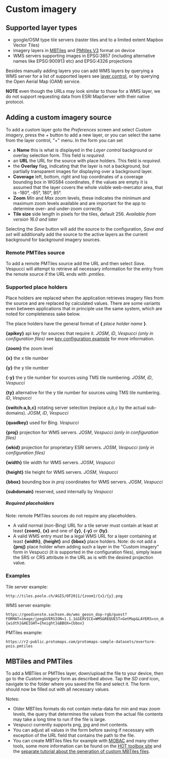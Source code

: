 # Custom imagery

## Supported layer types

* google/OSM type tile servers (raster tiles and to a limited extent Mapbox Vector Tiles)
* imagery layers in [MBTiles](https://github.com/mapbox/mbtiles-spec) and [PMtiles V3](https://github.com/protomaps/PMTiles/blob/main/spec/v3/spec.md) format on device
* WMS servers supporting images in EPSG:3857 (including alternative names like EPSG:900913 etc) and EPSG:4326 projections

Besides manually adding layers you can add WMS layers by querying a WMS server for a list of supported layers see [layer control](Main%20map%20display.md#Layer%20control), or by querying the Open Aerial Map (OAM) service.

__NOTE__ even though the URLs may look similar to those for a WMS layer, we do not support requesting data from ESRI MapServer with their native protocol.

## Adding a custom imagery source

To add a custom layer goto the _Preferences_ screen and select _Custom imagery_, press the _+_ button to add a new layer, or you can select the same from the layer control, "+" menu. In the form you can set

* a __Name__ this is what is displayed in the _Layer control_ background or overlay selection form. This field is _required_.
* an __URL__ the URL for the source with place holders. This field is _required_.
* the __Overlay__ flag, indicating that the layer is not a background, but partially transparent images for displaying over a background layer.
* __Coverage__ left, bottom, right and top coordinates of a coverage bounding box in WGS84 coordinates, if the values are empty it is assumed that the layer covers the whole visible web-mercator area, that is -180°, -85°, 180°, 85°.
* __Zoom__ _Min_ and _Max_ zoom levels, these indicates the minimum and maximum zoom levels available and are important for the app to determine over- and under-zoom correctly.
* __Tile size__ side length in pixels for the tiles, default 256. _Available from version 16.0 and later_

Selecting the _Save_ button will add the source to the configuration, _Save and set_ will additionally add the source to the active layers as the current background for background imagery sources.

### Remote PMTiles source

To add a remote PMTiles source add the URL and then select _Save_. Vespucci will attempt to retrieve all necessary information for the entry from the remote source if the URL ends with _.pmtiles_.

### Supported place holders

Place holders are replaced when the application retrieves imagery files from the source and are replaced by calculated values. There are some variants even between applications that in principle use the same system, which are noted for completeness sake below.

The place holders have the general format of __{__ _place holder name_ __}__.

__{apikey}__ api key for sources that require it. _JOSM_, _iD_, _Vespucci (only in configuration files)_ see [key configuration example](https://github.com/MarcusWolschon/osmeditor4android/blob/master/src/main/assets/keys2-default.txt) for more information.

__{zoom}__ the zoom level

__{x}__ the x tile number

__{y}__ the y tile number

__{-y}__ the y tile number for sources using TMS tile numbering. _JOSM_, _iD_,  _Vespucci_

__{ty}__ alternative for the y tile number for sources using TMS tile numbering. _iD_, _Vespucci_

__{switch:a,b,c}__ rotating server selection (replace _a,b,c_ by the actual sub-domains). _JOSM_, _iD_, _Vespucci_

__{quadkey}__ used for Bing. _Vespucci_

__{proj}__ projection for WMS servers. _JOSM_, _Vespucci (only in configuration files)_

__{wkid}__ projection for proprietary ESRI servers. _JOSM_, _Vespucci (only in configuration files)_

__{width}__ tile width for WMS servers. _JOSM_, _Vespucci_

__{height}__ tile height for WMS servers. _JOSM_, _Vespucci_

__{bbox}__ bounding box in _proj_ coordinates for WMS servers. _JOSM_, _Vespucci_

__{subdomain}__ reserved, used internally by _Vespucci_

##### Required placeholders

Note: remote PMTiles sources do not require any placeholders.

* A valid normal (non-Bing) URL for a tile server must contain at least at least __{zoom}__, __{x}__ and one of __{y}__, __{-y}__ or __{ty}__.
* A valid WMS entry must be a legal WMS URL for a layer containing at least __{width}__, __{height}__ and __{bbox}__ place holders. Note: do not add a __{proj}__ place holder when adding such a layer in the "Custom imagery" form in Vespucci (it is supported in the configuration files), simply leave the SRS or CRS attribute in the URL as is with the desired projection value.

### Examples

Tile server example:

    http://tiles.poole.ch/AGIS/OF2011/{zoom}/{x}/{y}.png

WMS server example:

    https://geodienste.sachsen.de/wms_geosn_dop-rgb/guest?FORMAT=image/jpeg&VERSION=1.1.1&SERVICE=WMS&REQUEST=GetMap&LAYERS=sn_dop_020&STYLES=&SRS=EPSG:3857&WIDTH={width}&HEIGHT={height}&BBOX={bbox}
    
PMTiles example:

    https://r2-public.protomaps.com/protomaps-sample-datasets/overture-pois.pmtiles

## MBTiles and PMTiles

To add a MBTiles or PMTIles layer, down/upload the file to your device, then go to the _Custom imagery_ form as described above. Tap the _SD card_ icon, navigate to the folder where you saved the file and select it. The form should now be filled out with all necessary values.

Notes:

* Older MBTiles formats do not contain meta-data for min and max zoom levels, the query that determines the values from the actual file contents may take a long time to run if the file is large.
* Vespucci currently supports png, jpg and mvt contents.
* You can adjust all values in the form before saving if necessary with exception of the URL field that contains the path to the file.
* You can create MBTiles files for example with [MOBAC](https://sourceforge.net/projects/mobac/) and many other tools, some more information can be found on the [HOT toolbox site](https://github.com/hotosm/toolbox/wiki/4.5-Creating-.mbtiles) and the [separate tutorial about the generation of custom MBTiles files](custom_imagery_mbtiles.md). 
